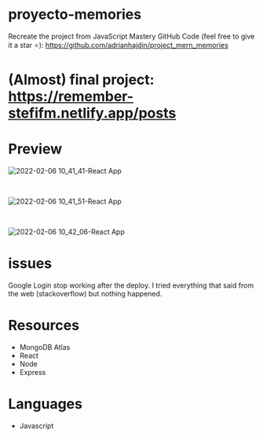 # proyecto-memories
Recreate the project from JavaScript Mastery
GitHub Code (feel free to give it a star ⭐): https://github.com/adrianhajdin/project_mern_memories

# (Almost) final project: https://remember-stefifm.netlify.app/posts

# Preview

![2022-02-06 10_41_41-React App](https://user-images.githubusercontent.com/64149462/152684173-a2c2e14c-eadb-4719-a1a2-96f797dffef9.jpg)

<br />

![2022-02-06 10_41_51-React App](https://user-images.githubusercontent.com/64149462/152684191-6e4465bc-e02b-45a0-80e6-5b8a8ef4db52.jpg)

<br />

![2022-02-06 10_42_06-React App](https://user-images.githubusercontent.com/64149462/152684247-5622af1c-4239-4c66-9cac-79247c3eec12.jpg)

# issues

Google Login stop working after the deploy. I tried everything that said from the web (stackoverflow) but nothing happened.

# Resources
- MongoDB Atlas
- React
- Node
- Express

# Languages
- Javascript
